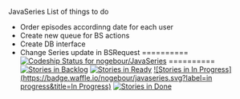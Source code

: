 JavaSeries
List of things to do
* Order episodes accordinng date for each user
* Create new queue for BS actions
* Create DB interface
* Change Series update in BSRequest
==========
[ ![Codeship Status for nogebour/JavaSeries](https://codeship.com/projects/814673a0-6be5-0132-e3c5-2a6beb372a36/status?branch=master)](https://codeship.com/projects/53899)
==========
[![Stories in Backlog](https://badge.waffle.io/nogebour/javaseries.svg?label=backlog&title=Backlog)](http://waffle.io/nogebour/javaseries)
[![Stories in Ready](https://badge.waffle.io/nogebour/javaseries.svg?label=ready&title=Ready)](http://waffle.io/nogebour/javaseries)
[![Stories in In Progress](https://badge.waffle.io/nogebour/javaseries.svg?label=in progress&title=In Progress)](http://waffle.io/nogebour/javaseries)
[![Stories in Done](https://badge.waffle.io/nogebour/javaseries.svg?label=done&title=Done)](http://waffle.io/nogebour/javaseries)
